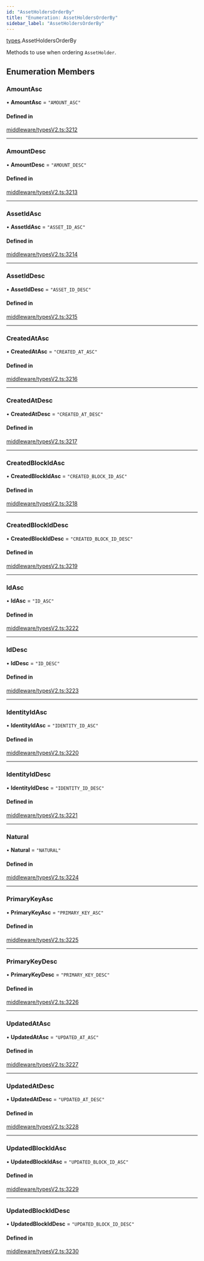 ```yaml
---
id: "AssetHoldersOrderBy"
title: "Enumeration: AssetHoldersOrderBy"
sidebar_label: "AssetHoldersOrderBy"
---
```


[types](../../../modules/Types/Types.md).AssetHoldersOrderBy

Methods to use when ordering `AssetHolder`.

## Enumeration Members

### AmountAsc

• **AmountAsc** = ``"AMOUNT_ASC"``

#### Defined in

[middleware/typesV2.ts:3212](https://github.com/PolymeshAssociation/polymesh-sdk/blob/95e180d28/src/middleware/typesV2.ts#L3212)

___

### AmountDesc

• **AmountDesc** = ``"AMOUNT_DESC"``

#### Defined in

[middleware/typesV2.ts:3213](https://github.com/PolymeshAssociation/polymesh-sdk/blob/95e180d28/src/middleware/typesV2.ts#L3213)

___

### AssetIdAsc

• **AssetIdAsc** = ``"ASSET_ID_ASC"``

#### Defined in

[middleware/typesV2.ts:3214](https://github.com/PolymeshAssociation/polymesh-sdk/blob/95e180d28/src/middleware/typesV2.ts#L3214)

___

### AssetIdDesc

• **AssetIdDesc** = ``"ASSET_ID_DESC"``

#### Defined in

[middleware/typesV2.ts:3215](https://github.com/PolymeshAssociation/polymesh-sdk/blob/95e180d28/src/middleware/typesV2.ts#L3215)

___

### CreatedAtAsc

• **CreatedAtAsc** = ``"CREATED_AT_ASC"``

#### Defined in

[middleware/typesV2.ts:3216](https://github.com/PolymeshAssociation/polymesh-sdk/blob/95e180d28/src/middleware/typesV2.ts#L3216)

___

### CreatedAtDesc

• **CreatedAtDesc** = ``"CREATED_AT_DESC"``

#### Defined in

[middleware/typesV2.ts:3217](https://github.com/PolymeshAssociation/polymesh-sdk/blob/95e180d28/src/middleware/typesV2.ts#L3217)

___

### CreatedBlockIdAsc

• **CreatedBlockIdAsc** = ``"CREATED_BLOCK_ID_ASC"``

#### Defined in

[middleware/typesV2.ts:3218](https://github.com/PolymeshAssociation/polymesh-sdk/blob/95e180d28/src/middleware/typesV2.ts#L3218)

___

### CreatedBlockIdDesc

• **CreatedBlockIdDesc** = ``"CREATED_BLOCK_ID_DESC"``

#### Defined in

[middleware/typesV2.ts:3219](https://github.com/PolymeshAssociation/polymesh-sdk/blob/95e180d28/src/middleware/typesV2.ts#L3219)

___

### IdAsc

• **IdAsc** = ``"ID_ASC"``

#### Defined in

[middleware/typesV2.ts:3222](https://github.com/PolymeshAssociation/polymesh-sdk/blob/95e180d28/src/middleware/typesV2.ts#L3222)

___

### IdDesc

• **IdDesc** = ``"ID_DESC"``

#### Defined in

[middleware/typesV2.ts:3223](https://github.com/PolymeshAssociation/polymesh-sdk/blob/95e180d28/src/middleware/typesV2.ts#L3223)

___

### IdentityIdAsc

• **IdentityIdAsc** = ``"IDENTITY_ID_ASC"``

#### Defined in

[middleware/typesV2.ts:3220](https://github.com/PolymeshAssociation/polymesh-sdk/blob/95e180d28/src/middleware/typesV2.ts#L3220)

___

### IdentityIdDesc

• **IdentityIdDesc** = ``"IDENTITY_ID_DESC"``

#### Defined in

[middleware/typesV2.ts:3221](https://github.com/PolymeshAssociation/polymesh-sdk/blob/95e180d28/src/middleware/typesV2.ts#L3221)

___

### Natural

• **Natural** = ``"NATURAL"``

#### Defined in

[middleware/typesV2.ts:3224](https://github.com/PolymeshAssociation/polymesh-sdk/blob/95e180d28/src/middleware/typesV2.ts#L3224)

___

### PrimaryKeyAsc

• **PrimaryKeyAsc** = ``"PRIMARY_KEY_ASC"``

#### Defined in

[middleware/typesV2.ts:3225](https://github.com/PolymeshAssociation/polymesh-sdk/blob/95e180d28/src/middleware/typesV2.ts#L3225)

___

### PrimaryKeyDesc

• **PrimaryKeyDesc** = ``"PRIMARY_KEY_DESC"``

#### Defined in

[middleware/typesV2.ts:3226](https://github.com/PolymeshAssociation/polymesh-sdk/blob/95e180d28/src/middleware/typesV2.ts#L3226)

___

### UpdatedAtAsc

• **UpdatedAtAsc** = ``"UPDATED_AT_ASC"``

#### Defined in

[middleware/typesV2.ts:3227](https://github.com/PolymeshAssociation/polymesh-sdk/blob/95e180d28/src/middleware/typesV2.ts#L3227)

___

### UpdatedAtDesc

• **UpdatedAtDesc** = ``"UPDATED_AT_DESC"``

#### Defined in

[middleware/typesV2.ts:3228](https://github.com/PolymeshAssociation/polymesh-sdk/blob/95e180d28/src/middleware/typesV2.ts#L3228)

___

### UpdatedBlockIdAsc

• **UpdatedBlockIdAsc** = ``"UPDATED_BLOCK_ID_ASC"``

#### Defined in

[middleware/typesV2.ts:3229](https://github.com/PolymeshAssociation/polymesh-sdk/blob/95e180d28/src/middleware/typesV2.ts#L3229)

___

### UpdatedBlockIdDesc

• **UpdatedBlockIdDesc** = ``"UPDATED_BLOCK_ID_DESC"``

#### Defined in

[middleware/typesV2.ts:3230](https://github.com/PolymeshAssociation/polymesh-sdk/blob/95e180d28/src/middleware/typesV2.ts#L3230)
